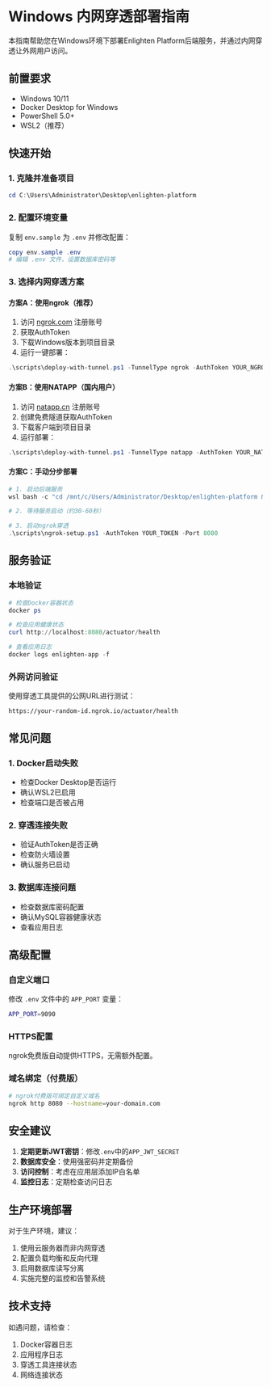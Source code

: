 # Windows 内网穿透部署指南

本指南帮助您在Windows环境下部署Enlighten Platform后端服务，并通过内网穿透让外网用户访问。

## 前置要求

- Windows 10/11
- Docker Desktop for Windows
- PowerShell 5.0+
- WSL2（推荐）

## 快速开始

### 1. 克隆并准备项目
```powershell
cd C:\Users\Administrator\Desktop\enlighten-platform
```

### 2. 配置环境变量
复制 `env.sample` 为 `.env` 并修改配置：
```powershell
copy env.sample .env
# 编辑 .env 文件，设置数据库密码等
```

### 3. 选择内网穿透方案

#### 方案A：使用ngrok（推荐）
1. 访问 [ngrok.com](https://ngrok.com) 注册账号
2. 获取AuthToken
3. 下载Windows版本到项目目录
4. 运行一键部署：
```powershell
.\scripts\deploy-with-tunnel.ps1 -TunnelType ngrok -AuthToken YOUR_NGROK_TOKEN -AppPort 8080
```

#### 方案B：使用NATAPP（国内用户）
1. 访问 [natapp.cn](https://natapp.cn) 注册账号
2. 创建免费隧道获取AuthToken
3. 下载客户端到项目目录
4. 运行部署：
```powershell
.\scripts\deploy-with-tunnel.ps1 -TunnelType natapp -AuthToken YOUR_NATAPP_TOKEN -AppPort 8080
```

#### 方案C：手动分步部署
```powershell
# 1. 启动后端服务
wsl bash -c "cd /mnt/c/Users/Administrator/Desktop/enlighten-platform && ./scripts/deploy.sh"

# 2. 等待服务启动（约30-60秒）

# 3. 启动ngrok穿透
.\scripts\ngrok-setup.ps1 -AuthToken YOUR_TOKEN -Port 8080
```

## 服务验证

### 本地验证
```powershell
# 检查Docker容器状态
docker ps

# 检查应用健康状态
curl http://localhost:8080/actuator/health

# 查看应用日志
docker logs enlighten-app -f
```

### 外网访问验证
使用穿透工具提供的公网URL进行测试：
```
https://your-random-id.ngrok.io/actuator/health
```

## 常见问题

### 1. Docker启动失败
- 检查Docker Desktop是否运行
- 确认WSL2已启用
- 检查端口是否被占用

### 2. 穿透连接失败
- 验证AuthToken是否正确
- 检查防火墙设置
- 确认服务已启动

### 3. 数据库连接问题
- 检查数据库密码配置
- 确认MySQL容器健康状态
- 查看应用日志

## 高级配置

### 自定义端口
修改 `.env` 文件中的 `APP_PORT` 变量：
```bash
APP_PORT=9090
```

### HTTPS配置
ngrok免费版自动提供HTTPS，无需额外配置。

### 域名绑定（付费版）
```bash
# ngrok付费版可绑定自定义域名
ngrok http 8080 --hostname=your-domain.com
```

## 安全建议

1. **定期更新JWT密钥**：修改`.env`中的`APP_JWT_SECRET`
2. **数据库安全**：使用强密码并定期备份
3. **访问控制**：考虑在应用层添加IP白名单
4. **监控日志**：定期检查访问日志

## 生产环境部署

对于生产环境，建议：
1. 使用云服务器而非内网穿透
2. 配置负载均衡和反向代理
3. 启用数据库读写分离
4. 实施完整的监控和告警系统

## 技术支持

如遇问题，请检查：
1. Docker容器日志
2. 应用程序日志
3. 穿透工具连接状态
4. 网络连接状态
